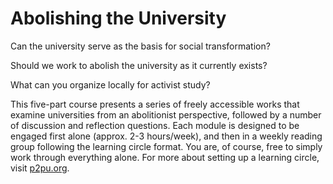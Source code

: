 # Abolishing the University

Can the university serve as the basis for social transformation?

Should we work to abolish the university as it currently exists?

What can you organize locally for activist study?

This five-part course presents a series of freely accessible works that examine universities from an abolitionist perspective, followed by a number of discussion and reflection questions. Each module is designed to be engaged first alone (approx. 2-3 hours/week), and then in a weekly reading group following the learning circle format. You are, of course, free to simply work through everything alone. For more about setting up a learning circle, visit [p2pu.org](https://p2pu.org). 
